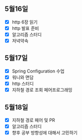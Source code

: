 ## 5월16일

- [x] http 6장 읽기
- [x] http 발표 준비
- [x] 알고리즘 스터디
- [x] 저녁약속

## 5월17일

- [x] Spring Configuration 수업
- [x] 워니와 면담
- [x] http 스터디
- [x] 지하철 경로 조회 페어프로그래밍

## 5월18일

- [x] 지하철 경로 페어 및 PR
- [x] 알고리즘 스터디
- [x] 향후 공부 방향성에 대해서 고민하기

